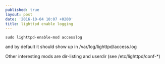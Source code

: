 ```yaml
---
published: true
layout: post
date: '2016-10-04 10:07 +0200'
title: lighttpd enable logging
---
```

    sudo lighttpd-enable-mod accesslog
    
and by default it should show up in /var/log/lighttpd/access.log

Other interesting mods are dir-listing and userdir (see /etc/lighttpd/conf-*)

